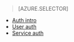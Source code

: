 > [AZURE.SELECTOR]
- [Auth intro](app-service-api-authentication.md)
- [User auth](app-service-api-dotnet-user-principal-auth.md)
- [Service auth](app-service-api-dotnet-service-principal-auth.md)
